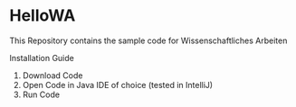 # HelloWA
This Repository contains the sample code for Wissenschaftliches Arbeiten

Installation Guide
1. Download Code
2. Open Code in Java IDE of choice (tested in IntelliJ)
3. Run Code
